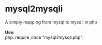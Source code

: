 # mysql2mysqli
A simply mapping from mysql to mysqli in php<br/>
<br/>
<b>Use:</b><br/>
php: require_once "mysql2mysqli.php";
